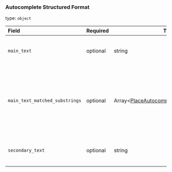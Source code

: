 <!--- This is a generated file, do not edit! -->
<!--- [START maps_http_schema_placeautocompletestructuredformat] -->
<h3 class="schema-object" id="PlaceAutocompleteStructuredFormat">Autocomplete Structured Format</h3>

type: `object`

| Field                          | Required | Type                                                                                                                     | Description                                                                                                                                                                                                                                                                                                                                                                |
| :----------------------------- | -------- | ------------------------------------------------------------------------------------------------------------------------ | -------------------------------------------------------------------------------------------------------------------------------------------------------------------------------------------------------------------------------------------------------------------------------------------------------------------------------------------------------------------------- |
| `main_text`                    | optional | string                                                                                                                   | <div class="nonref-property-description"><p>Contains the main text of a prediction, usually the name of the place.</p></div>                                                                                                                                                                                                                                               |
| `main_text_matched_substrings` | optional | Array&lt;[PlaceAutocompleteMatchedSubstring](#PlaceAutocompleteMatchedSubstring "PlaceAutocompleteMatchedSubstring")&gt; | <div class="ref-property-description"><p>Contains an array with <code>offset</code> value and <code>length</code>. These describe the location of the entered term in the prediction result text, so that the term can be highlighted if desired.</p><p>See <a href="#PlaceAutocompleteMatchedSubstring">PlaceAutocompleteMatchedSubstring</a> for more information.</div> |
| `secondary_text`               | optional | string                                                                                                                   | <div class="nonref-property-description"><p>Contains the secondary text of a prediction, usually the location of the place.</p></div>                                                                                                                                                                                                                                      |

<!--- [END maps_http_schema_placeautocompletestructuredformat] -->
